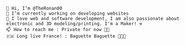 
    👋 Hi, I’m @TheRonan00
    💼 I’m currently working on developing websites
    👀 I love web and software development, I am also passionate about electronic and 3D modeling/printing. I'm a Maker! ⚒️
    📫 How to reach me : Private for now 🥷🏿
    🇫🇷 Long live France! : Baguette Baguette 🧑‍🍳🥖
